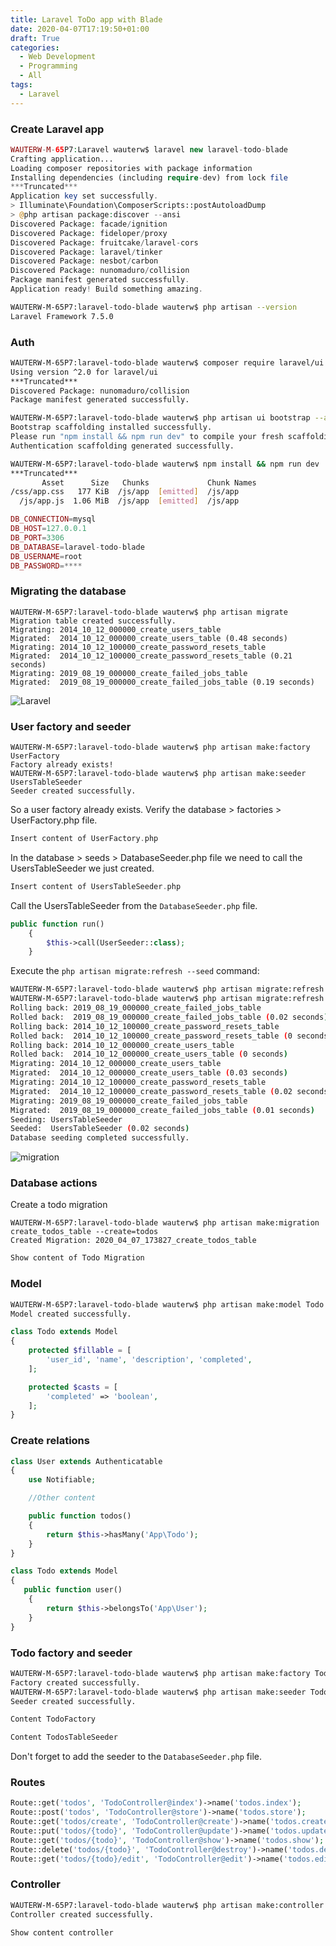 ```yaml
---
title: Laravel ToDo app with Blade
date: 2020-04-07T17:19:50+01:00
draft: True
categories:
  - Web Development
  - Programming
  - All
tags:
  - Laravel
---
```


### Create Laravel app

```php
WAUTERW-M-65P7:Laravel wauterw$ laravel new laravel-todo-blade
Crafting application...
Loading composer repositories with package information
Installing dependencies (including require-dev) from lock file
***Truncated***
Application key set successfully.
> Illuminate\Foundation\ComposerScripts::postAutoloadDump
> @php artisan package:discover --ansi
Discovered Package: facade/ignition
Discovered Package: fideloper/proxy
Discovered Package: fruitcake/laravel-cors
Discovered Package: laravel/tinker
Discovered Package: nesbot/carbon
Discovered Package: nunomaduro/collision
Package manifest generated successfully.
Application ready! Build something amazing.
```

```bash
WAUTERW-M-65P7:laravel-todo-blade wauterw$ php artisan --version
Laravel Framework 7.5.0
```
### Auth

```bash
WAUTERW-M-65P7:laravel-todo-blade wauterw$ composer require laravel/ui
Using version ^2.0 for laravel/ui
***Truncated***
Discovered Package: nunomaduro/collision
Package manifest generated successfully.
```

```bash
WAUTERW-M-65P7:laravel-todo-blade wauterw$ php artisan ui bootstrap --auth
Bootstrap scaffolding installed successfully.
Please run "npm install && npm run dev" to compile your fresh scaffolding.
Authentication scaffolding generated successfully.
```


```bash
WAUTERW-M-65P7:laravel-todo-blade wauterw$ npm install && npm run dev
***Truncated***
       Asset      Size   Chunks             Chunk Names
/css/app.css   177 KiB  /js/app  [emitted]  /js/app
  /js/app.js  1.06 MiB  /js/app  [emitted]  /js/app
```

```php
DB_CONNECTION=mysql
DB_HOST=127.0.0.1
DB_PORT=3306
DB_DATABASE=laravel-todo-blade
DB_USERNAME=root
DB_PASSWORD=****
```
### Migrating the database
```
WAUTERW-M-65P7:laravel-todo-blade wauterw$ php artisan migrate
Migration table created successfully.
Migrating: 2014_10_12_000000_create_users_table
Migrated:  2014_10_12_000000_create_users_table (0.48 seconds)
Migrating: 2014_10_12_100000_create_password_resets_table
Migrated:  2014_10_12_100000_create_password_resets_table (0.21 seconds)
Migrating: 2019_08_19_000000_create_failed_jobs_table
Migrated:  2019_08_19_000000_create_failed_jobs_table (0.19 seconds)
```

![Laravel](/images/2020-04-07-1.png)

### User factory and seeder

```
WAUTERW-M-65P7:laravel-todo-blade wauterw$ php artisan make:factory UserFactory
Factory already exists!
WAUTERW-M-65P7:laravel-todo-blade wauterw$ php artisan make:seeder UsersTableSeeder
Seeder created successfully.
```
So a user factory already exists. Verify the database > factories > UserFactory.php file.

```php
Insert content of UserFactory.php 
```

In the  database > seeds > DatabaseSeeder.php file we need to call the UsersTableSeeder we just created.

```php
Insert content of UsersTableSeeder.php 
```
Call the UsersTableSeeder from the `DatabaseSeeder.php` file.
```php
public function run()
    {
        $this->call(UserSeeder::class);
    }
```
Execute the `php artisan migrate:refresh --seed` command:

```bash
WAUTERW-M-65P7:laravel-todo-blade wauterw$ php artisan migrate:refresh --seed
WAUTERW-M-65P7:laravel-todo-blade wauterw$ php artisan migrate:refresh --seed
Rolling back: 2019_08_19_000000_create_failed_jobs_table
Rolled back:  2019_08_19_000000_create_failed_jobs_table (0.02 seconds)
Rolling back: 2014_10_12_100000_create_password_resets_table
Rolled back:  2014_10_12_100000_create_password_resets_table (0 seconds)
Rolling back: 2014_10_12_000000_create_users_table
Rolled back:  2014_10_12_000000_create_users_table (0 seconds)
Migrating: 2014_10_12_000000_create_users_table
Migrated:  2014_10_12_000000_create_users_table (0.03 seconds)
Migrating: 2014_10_12_100000_create_password_resets_table
Migrated:  2014_10_12_100000_create_password_resets_table (0.02 seconds)
Migrating: 2019_08_19_000000_create_failed_jobs_table
Migrated:  2019_08_19_000000_create_failed_jobs_table (0.01 seconds)
Seeding: UsersTableSeeder
Seeded:  UsersTableSeeder (0.02 seconds)
Database seeding completed successfully.
```

![migration](/images/2020-04-07-2.png)
### Database actions

Create a todo migration
```
WAUTERW-M-65P7:laravel-todo-blade wauterw$ php artisan make:migration create_todos_table --create=todos
Created Migration: 2020_04_07_173827_create_todos_table
```

```php
Show content of Todo Migration
```

### Model
```bash
WAUTERW-M-65P7:laravel-todo-blade wauterw$ php artisan make:model Todo
Model created successfully.
```

```php
class Todo extends Model
{
    protected $fillable = [
        'user_id', 'name', 'description', 'completed',
    ];

    protected $casts = [
        'completed' => 'boolean',
    ];
}
```

### Create relations

```php
class User extends Authenticatable
{
    use Notifiable;

    //Other content

    public function todos()
    {
        return $this->hasMany('App\Todo');
    }
}
```

```php
class Todo extends Model
{
   public function user()
    {
        return $this->belongsTo('App\User');
    }
}
```

### Todo factory and seeder

```bash
WAUTERW-M-65P7:laravel-todo-blade wauterw$ php artisan make:factory TodoFactory
Factory created successfully.
WAUTERW-M-65P7:laravel-todo-blade wauterw$ php artisan make:seeder TodosTableSeeder
Seeder created successfully.
```


```php
Content TodoFactory
```

```php
Content TodosTableSeeder
```
Don't forget to add the seeder to the `DatabaseSeeder.php` file.

### Routes

```php
Route::get('todos', 'TodoController@index')->name('todos.index');
Route::post('todos', 'TodoController@store')->name('todos.store');
Route::get('todos/create', 'TodoController@create')->name('todos.create');
Route::put('todos/{todo}', 'TodoController@update')->name('todos.update');
Route::get('todos/{todo}', 'TodoController@show')->name('todos.show');
Route::delete('todos/{todo}', 'TodoController@destroy')->name('todos.destroy');
Route::get('todos/{todo}/edit', 'TodoController@edit')->name('todos.edit');
```

### Controller

```bash
WAUTERW-M-65P7:laravel-todo-blade wauterw$ php artisan make:controller TodosController --resource
Controller created successfully.
```

```php
Show content controller
```